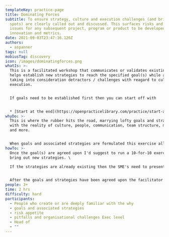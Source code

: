 ```yaml
---
templateKey: practice-page
title: Dominating Forces
subtitle: To ensure strategy, culture and execution challenges (and bright
  spots) are clearly called out and discussed. This surfaces risks and poential
  issues for any subsequent project, program or product to be developed, impacts
  innovation and metrics.
date: 2021-09-03T23:47:16.126Z
authors:
  - aspanner
tags: null
mobiusTag: discovery
icon: /images/dominatingforces.png
whatIs: >-
  This is a facilitated workshop that communicates or validates existing or
  helps establish new strategies to reach the specified goal(s) while also
  taking into consideration detractors / challenges with reagard to culture and
  execution. 


  If goals need to be established first then you can start off with 


  * [Start at the end](https://openpracticelibrary.com/practice/start-at-the-end/)
whyDo: >-
  This is where the rubber hits the road, marrying lofty goals and strategies
  with the reality of culture, people, communication, team structure, metrics,
  and more.


  When goals and associated strategies are formulated this exercise allows for immediate 'reality checks' and surfaces potential challenges and roadblocks that must be paid attention to. This allows to plan for risk mitigation strategies right from the start.
howTo: >-
  Once the goal(s) are agreed upon I'd suggest to run a 10-for-10 exercise to
  bring out new strategies. \

  If the strategies are already existing then the SME's need to present the existing strategies and the related goals those strategies are in support of.


  After the goals and strategies have been agreed upon the facilitator can allow between 3 - 7  minutes to flush out the challenges (and bright spots if necessary) in the execution and culture area.
people: 3+
time: 2 hrs
difficulty: hard
participants:
  - People who create or are deeply familiar with the why
  - goals and associated strategies
  - risk appetite
  - pitfalls and organisational challenges Exec level
  - Head of
  - ""
---
```

